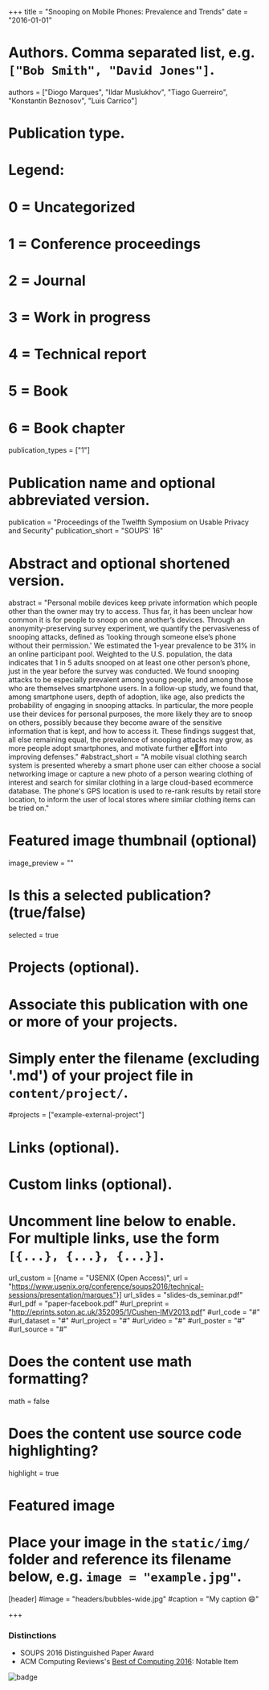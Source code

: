 +++
title = "Snooping on Mobile Phones: Prevalence and Trends"
date = "2016-01-01"

# Authors. Comma separated list, e.g. `["Bob Smith", "David Jones"]`.
authors = ["Diogo Marques", "Ildar Muslukhov", "Tiago Guerreiro", "Konstantin Beznosov", "Luis Carrico"]

# Publication type.
# Legend:
# 0 = Uncategorized
# 1 = Conference proceedings
# 2 = Journal
# 3 = Work in progress
# 4 = Technical report
# 5 = Book
# 6 = Book chapter
publication_types = ["1"]

# Publication name and optional abbreviated version.
publication = "Proceedings of the Twelfth Symposium on Usable Privacy and Security"
publication_short = "SOUPS' 16"

# Abstract and optional shortened version.
abstract = "Personal mobile devices keep private information which people other than the owner may try to access. Thus far, it has been unclear how common it is for people to snoop on one another’s devices. Through an anonymity-preserving survey experiment, we quantify the pervasiveness of snooping attacks, defined as 'looking through someone else’s phone without their permission.' We estimated the 1-year prevalence to be 31% in an online participant pool. Weighted to the U.S. population, the data indicates that 1 in 5 adults snooped on at least one other person’s phone, just in the year before the survey was conducted. We found snooping attacks to be especially prevalent among young people, and among those who are themselves smartphone users. In a follow-up study, we found that, among smartphone users, depth of adoption, like age, also predicts the probability of engaging in snooping attacks. In particular, the more people use their devices for personal purposes, the more likely they are to snoop on others, possibly because they become aware of the sensitive information that is kept, and how to access it. These findings suggest that, all else remaining equal, the prevalence of snooping attacks may grow, as more people adopt smartphones, and motivate further effort into improving defenses."
#abstract_short = "A mobile visual clothing search system is presented whereby a smart phone user can either choose a social networking image or capture a new photo of a person wearing clothing of interest and search for similar clothing in a large cloud-based ecommerce database. The phone's GPS location is used to re-rank results by retail store location, to inform the user of local stores where similar clothing items can be tried on."

# Featured image thumbnail (optional)
image_preview = ""

# Is this a selected publication? (true/false)
selected = true

# Projects (optional).
#   Associate this publication with one or more of your projects.
#   Simply enter the filename (excluding '.md') of your project file in `content/project/`.
#projects = ["example-external-project"]

# Links (optional).
# Custom links (optional).
#   Uncomment line below to enable. For multiple links, use the form `[{...}, {...}, {...}]`.
url_custom = [{name = "USENIX (Open Access)", url = "https://www.usenix.org/conference/soups2016/technical-sessions/presentation/marques"}]
url_slides = "slides-ds_seminar.pdf"
#url_pdf = "paper-facebook.pdf"
#url_preprint = "http://eprints.soton.ac.uk/352095/1/Cushen-IMV2013.pdf"
#url_code = "#"
#url_dataset = "#"
#url_project = "#"
#url_video = "#"
#url_poster = "#"
#url_source = "#"


# Does the content use math formatting?
math = false

# Does the content use source code highlighting?
highlight = true

# Featured image
# Place your image in the `static/img/` folder and reference its filename below, e.g. `image = "example.jpg"`.
[header]
#image = "headers/bubbles-wide.jpg"
#caption = "My caption :smile:"

+++

### Distinctions

- SOUPS 2016 Distinguished Paper Award
- ACM Computing Reviews's [Best of Computing 2016](http://www.computingreviews.com/recommend/bestof/notableitems.cfm?bestYear=2016): Notable Item

![badge](../../img/CRBadgeNotableItem.jpg)

